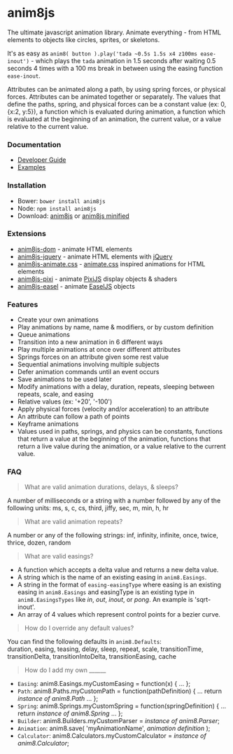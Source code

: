# anim8js

The ultimate javascript animation library. Animate everything - from HTML elements to objects like circles, sprites, or skeletons.

It's as easy as `anim8( button ).play('tada ~0.5s 1.5s x4 z100ms ease-inout')` - which plays the `tada` animation
in 1.5 seconds after waiting 0.5 seconds 4 times with a 100 ms break in between using the easing function `ease-inout`.

Attributes can be animated along a path, by using spring forces, or physical forces.
Attributes can be animated together or separately.
The values that define the paths, spring, and physical forces can be a constant value (ex: 0, {x:2, y:5}), a function which is evaluated during animation, a function which is evaluated at the beginning of an animation, the current value, or a value relative to the current value.

### Documentation

- [Developer Guide](docs/README.md)
- [Examples](http://anim8js.github.io/anim8js/examples.html)

### Installation

- Bower: `bower install anim8js`
- Node: `npm install anim8js`
- Download: [anim8js](https://raw.githubusercontent.com/anim8js/anim8js/master/build/anim8js.js) or [anim8js minified](https://raw.githubusercontent.com/anim8js/anim8js/master/build/anim8js.min.js)

### Extensions

- [anim8js-dom](http://github.com/anim8js/anim8js-dom) - animate HTML elements
- [anim8js-jquery](http://github.com/anim8js/anim8js-jquery) - animate HTML elements with [jQuery](http://jquery.com/)
- [anim8js-animate.css](http://github.com/anim8js/anim8js-animate.css) - [animate.css](https://daneden.github.io/animate.css/) inspired animations for HTML elements
- [anim8js-pixi](http://github.com/anim8js/anim8js-pixi) - animate [PixiJS](http://www.pixijs.com) display objects & shaders
- [anim8js-easel](http://github.com/anim8js/anim8js-easel) - animate [EaselJS](http://www.createjs.com/easeljs) objects

### Features  
- Create your own animations
- Play animations by name, name & modifiers, or by custom definition
- Queue animations
- Transition into a new animation in 6 different ways
- Play multiple animations at once over different attributes
- Springs forces on an attribute given some rest value
- Sequential animations involving multiple subjects
- Defer animation commands until an event occurs
- Save animations to be used later
- Modify animations with a delay, duration, repeats, sleeping between repeats, scale, and easing
- Relative values (ex: '+20', '-100')
- Apply physical forces (velocity and/or acceleration) to an attribute
- An attribute can follow a path of points
- Keyframe animations
- Values used in paths, springs, and physics can be constants, functions that return a value at the beginning of the animation, functions that return a live value during the animation, or a value relative to the current value.

### FAQ  
> What are valid animation durations, delays, & sleeps?

A number of milliseconds or a string with a number followed by any of the following units: ms, s, c, cs, third, jiffy, sec, m, min, h, hr

> What are valid animation repeats?  

A number or any of the following strings: inf, infinity, infinite, once, twice, thrice, dozen, random

> What are valid easings?  

- A function which accepts a delta value and returns a new delta value.
- A string which is the name of an existing easing in `anim8.Easings`.
- A string in the format of `easing-easingType` where easing is an existing easing in `anim8.Easings` and easingType is an existing type in `anim8.EasingsTypes` like *in*, *out*, *inout*, or *pong*. An example is 'sqrt-inout'.
- An array of 4 values which represent control points for a bezier curve.

> How do I override any default values?  

You can find the following defaults in `anim8.Defaults`:  
duration, easing, teasing, delay, sleep, repeat, scale, transitionTime, transitionDelta, transitionIntoDelta,
transitionEasing, cache

> How do I add my own ______  

- `Easing`: anim8.Easings.myCustomEasing = function(x) { ... };
- `Path`: anim8.Paths.myCustomPath = function(pathDefinition) { ... return *instance of anim8.Path* ... };
- `Spring`: anim8.Springs.myCustomSpring = function(springDefinition) { ... return *instance of anim8.Spring* ... };
- `Builder`: anim8.Builders.myCustomParser = *instance of anim8.Parser*;
- `Animation`: anim8.save( 'myAnimationName', *animation definition* );
- `Calculator`: anim8.Calculators.myCustomCalculator = *instance of anim8.Calculator*;
